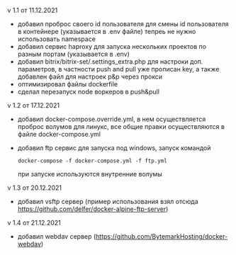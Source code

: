 v 1.1 от 11.12.2021
- добавил проброс своего id пользователя для смены id пользователя в контейнере (указывается в .env файле)
тепреь не нужно использовать namespace
- добавил сервис haproxy для запуска нескольких проектов по разным портам (указывается в .env)
- добавил bitrix/bitrix-set/.settings_extra.php для настроки доп. параметров, в частности push and pull уже прописан key,
  а также добавлен файл для настроек p&p через прокси
- оптимизировал файлы dockerfile
- сделал перезапуск node воркеров в push&pull

v 1.2 от 17.12.2021
- добавил docker-compose.override.yml, в нем осуществляется проброс волумов для линукс, все общие правки осуществляются в файле docker-compose.yml
- добавил ftp сервис для запуска под windows, запуск командой
    
    `docker-compose -f docker-compose.yml -f ftp.yml`

    при запуске используются внутренние волумы

v 1.3 от 20.12.2021
- добавил vsftp сервер (пример использования взял отсюда https://github.com/delfer/docker-alpine-ftp-server)

v 1.4 от 21.12.2021
- добавил webdav сервер (https://github.com/BytemarkHosting/docker-webdav)